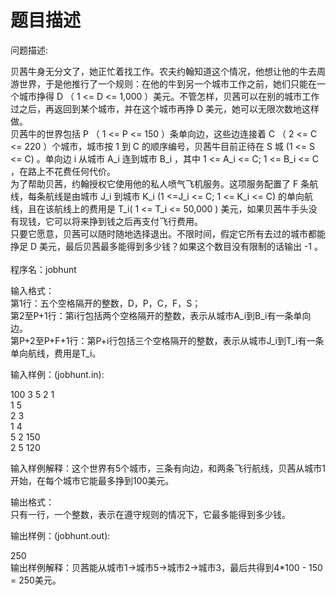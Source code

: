 # 题目描述


<p>
	问题描述:
</p>
<p>
	贝茜牛身无分文了，她正忙着找工作。农夫约翰知道这个情况，他想让他的牛去周游世界，于是他推行了一个规则：在他的牛到另一个城市工作之前，她们只能在一个城市挣得 D （ 1 &lt;= D &lt;= 1,000 ）美元。不管怎样，贝茜可以在别的城市工作过之后，再返回到某个城市，并在这个城市再挣 D 美元，她可以无限次数地这样做。<br/>
贝茜牛的世界包括 P （ 1 &lt;= P &lt;= 150 ）条单向边，这些边连接着 C （ 2 &lt;= C &lt;= 220 ）个城市，城市按 1 到 C 的顺序编号，贝茜牛目前正待在 S 城 (1 &lt;= S &lt;= C) 。单向边 i 从城市 A_i 连到城市 B_i ，其中 1 &lt;= A_i &lt;= C; 1 &lt;= B_i &lt;= C ，在路上不花费任何代价。<br/>
为了帮助贝茜，约翰授权它使用他的私人喷气飞机服务。这项服务配置了 F 条航线，每条航线是由城市 J_i 到城市 K_i (1 &lt;=J_i &lt;= C; 1 &lt;= K_i &lt;= C) 的单向航线，且在该航线上的费用是 T_i( 1 &lt;= T_i &lt;= 50,000 ) 美元，如果贝茜牛手头没有现钱，它可以将来挣到钱之后再支付飞行费用。<br/>
只要它愿意，贝茜可以随时随地选择退出。不限时间，假定它所有去过的城市都能挣足 D 美元，最后贝茜最多能得到多少钱？如果这个数目没有限制的话输出 -1 。 <br/>
<br/>
程序名：jobhunt
</p>
<p>
	输入格式：<br/>
第1行：五个空格隔开的整数，D，P，C，F，S；<br/>
第2至P+1行：第i行包括两个空格隔开的整数，表示从城市A_i到B_i有一条单向边。<br/>
第P+2至P+F+1行：第P+i行包括三个空格隔开的整数，表示从城市J_i到T_i有一条单向航线，费用是T_i。
</p>
<p>
	输入样例：(jobhunt.in):
</p>
<p>
	100 3 5 2 1<br/>
1 5<br/>
2 3<br/>
1 4<br/>
5 2 150<br/>
2 5 120
</p>
<p>
	输入样例解释：这个世界有5个城市，三条有向边，和两条飞行航线，贝茜从城市1开始，在每个城市它能最多挣到100美元。
</p>
<p>
	输出格式：<br/>
只有一行，一个整数，表示在遵守规则的情况下，它最多能得到多少钱。
</p>
<p>
	输出样例：(jobhunt.out):
</p>
<p>
	250<br/>
输出样例解释：贝茜能从城市1→城市5→城市2→城市3，最后共得到4*100 - 150 = 250美元。
</p>
